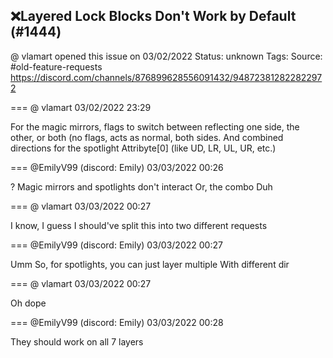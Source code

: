 ## ❌Layered Lock Blocks Don't Work by Default (#1444)
@ vlamart opened this issue on 03/02/2022
Status: unknown
Tags: 
Source: #old-feature-requests https://discord.com/channels/876899628556091432/948723812822822972


=== @ vlamart 03/02/2022 23:29

For the magic mirrors, flags to switch between reflecting one side, the other, or both (no flags, acts as normal, both sides. And combined directions for the spotlight Attribyte[0] (like UD, LR, UL, UR, etc.)

=== @EmilyV99 (discord: Emily) 03/03/2022 00:26

?
Magic mirrors and spotlights don't interact
Or, the combo
Duh

=== @ vlamart 03/03/2022 00:27

I know, I guess I should've split this into two different requests

=== @EmilyV99 (discord: Emily) 03/03/2022 00:27

Umm
So, for spotlights, you can just layer multiple
With different dir

=== @ vlamart 03/03/2022 00:27

Oh dope

=== @EmilyV99 (discord: Emily) 03/03/2022 00:28

They should work on all 7 layers
